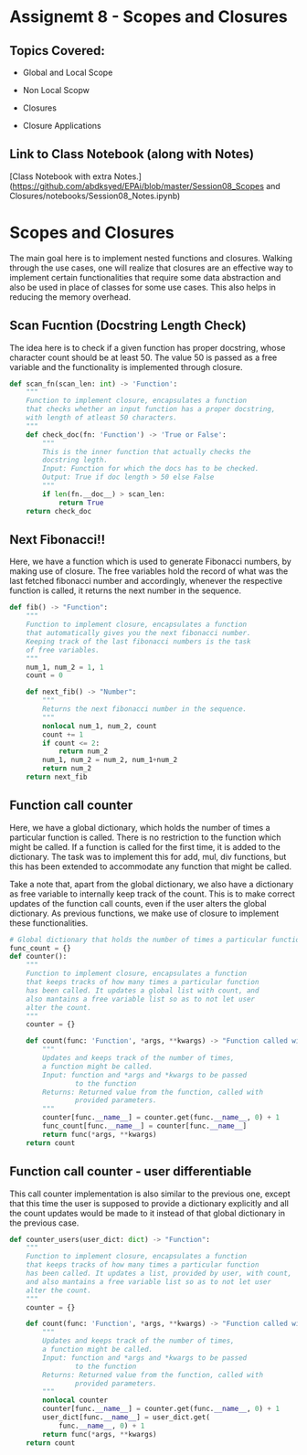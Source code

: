 # Assignemt 8 - Scopes and Closures

## Topics Covered:

* Global and Local Scope

* Non Local Scopw

* Closures

* Closure Applications

## Link to Class Notebook (along with Notes)

[Class Notebook with extra Notes.](https://github.com/abdksyed/EPAi/blob/master/Session08_Scopes and Closures/notebooks/Session08_Notes.ipynb)

# Scopes and Closures

The main goal here is to implement nested functions and closures. Walking through the use cases, one will realize that closures are an effective way to implement certain functionalities that require some data abstraction and also be used in place of classes for some use cases. This also helps in reducing the memory overhead.

## Scan Fucntion (Docstring Length Check) 

The idea here is to check if a given function has proper docstring, whose character count should be at least 50. The value 50 is passed as a free variable and the functionality is implemented through closure.

```python
def scan_fn(scan_len: int) -> 'Function':
    """
    Function to implement closure, encapsulates a function
    that checks whether an input function has a proper docstring,
    with length of atleast 50 characters.
    """
    def check_doc(fn: 'Function') -> 'True or False':
        """
        This is the inner function that actually checks the 
        docstring legth.
        Input: Function for which the docs has to be checked.
        Output: True if doc length > 50 else False
        """
        if len(fn.__doc__) > scan_len:
            return True
    return check_doc
```

## Next Fibonacci!!

Here, we have a function which is used to generate Fibonacci numbers, by making use of closure. The free variables hold the record of what was the last fetched fibonacci number and accordingly, whenever the respective function is called, it returns the next number in the sequence.

```python
def fib() -> "Function":
    """
    Function to implement closure, encapsulates a function
    that automatically gives you the next fibonacci number.
    Keeping track of the last fibonacci numbers is the task
    of free variables.
    """
    num_1, num_2 = 1, 1
    count = 0

    def next_fib() -> "Number":
        """
        Returns the next fibonacci number in the sequence.
        """
        nonlocal num_1, num_2, count
        count += 1
        if count <= 2:
            return num_2
        num_1, num_2 = num_2, num_1+num_2
        return num_2
    return next_fib
```

## Function call counter

Here, we have a global dictionary, which holds the number of times a particular function is called. There is no restriction to the function which might be called. If a function is called for the first time, it is added to the dictionary. The task was to implement this for add, mul, div functions, but this has been extended to accommodate any function that might be called.

Take a note that, apart from the global dictionary, we also have a dictionary as free variable to internally keep track of the count. This is to make correct updates of the function call counts, even if the user alters the global dictionary. As previous functions, we make use of closure to implement these functionalities.

```python
# Global dictionary that holds the number of times a particular function is called.
func_count = {}
def counter():
    """
    Function to implement closure, encapsulates a function
    that keeps tracks of how many times a particular function
    has been called. It updates a global list with count, and
    also mantains a free variable list so as to not let user 
    alter the count.
    """
    counter = {}

    def count(func: 'Function', *args, **kwargs) -> "Function called with provided parameters.":
        """
        Updates and keeps track of the number of times, 
        a function might be called.
        Input: function and *args and *kwargs to be passed
                to the function
        Returns: Returned value from the function, called with
                provided parameters.
        """
        counter[func.__name__] = counter.get(func.__name__, 0) + 1
        func_count[func.__name__] = counter[func.__name__]
        return func(*args, **kwargs)
    return count
```

## Function call counter - user differentiable

This call counter implementation is also similar to the previous one, except that this time the user is supposed to provide a dictionary explicitly and all the count updates would be made to it instead of that global dictionary in the previous case.

```python
def counter_users(user_dict: dict) -> "Function":
    """
    Function to implement closure, encapsulates a function
    that keeps tracks of how many times a particular function
    has been called. It updates a list, provided by user, with count,
    and also mantains a free variable list so as to not let user 
    alter the count.
    """
    counter = {}

    def count(func: 'Function', *args, **kwargs) -> "Function called with provided parameters.":
        """
        Updates and keeps track of the number of times, 
        a function might be called.
        Input: function and *args and *kwargs to be passed
                to the function
        Returns: Returned value from the function, called with
                provided parameters.
        """
        nonlocal counter
        counter[func.__name__] = counter.get(func.__name__, 0) + 1
        user_dict[func.__name__] = user_dict.get(
            func.__name__, 0) + 1
        return func(*args, **kwargs)
    return count
```